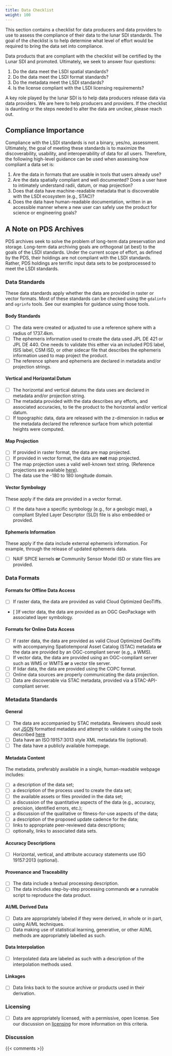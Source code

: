 ```yaml
---
title: Data Checklist
weight: 100
---
```


This section contains a checklist for data producers and data providers to use to assess the compliance of their data to the lunar SDI standards. The goal of the checklist is to help determine what level of effort would be required to bring the data set into compliance.

Data products that are compliant with the checklist will be certified by the Lunar SDI and promoted. Ultimately, we seek to answer four questions:

1. Do the data meet the LSDI spatial standards?
1. Do the data meet the LSDI format standards?
1. Do the metadata meet the LSDI standards?
1. Is the license compliant with the LSDI licensing requirements?

A key role played by the lunar SDI is to help data producers release data via data providers. We are here to help producers and providers. If the checklist is daunting or the steps needed to alter the data are unclear, please reach out.

## Compliance Importance
Compliance with the LSDI standards is not a binary, yes/no, assessment. Ultimately, the goal of meeting these standards is to maximize the discoverability, usability, and interoperability of data for all users. Therefore, the following high-level guidance can be used when assessing how compliant a data set is:

1. Are the data in formats that are usable in tools that users already use?
1. Are the data spatially compliant and well documented? Does a user have to intimately understand radii, datum, or map projection?
1. Does that data have machine-readable metadata that is discoverable with the LSDI ecosystem (e.g., STAC)?
1. Does the data have human-readable documentation, written in an accessible manner where a new user can safely use the product for science or engineering goals?

## A Note on PDS Archives
PDS archives seek to solve the problem of long-term data preservation and storage. Long-term data archiving goals are orthogonal (at best) to the goals of the LSDI standards. Under the current scope of effort, as defined by the PDS, their holdings are not compliant with the LSDI standards. Rather, PDS holdings are terrific input data sets to be postprocessed to meet the LSDI standards.

### Data Standards
These data standards apply whether the data are provided in raster or vector formats. Most of these standards can be checked using the `gdalinfo` and `ogrinfo` tools. See our examples for guidance using those tools.

#### Body Standards
- [ ] The data were created or adjusted to use a reference sphere with a radius of 1737.4km.
- [ ] The ephemeris information used to create the data used JPL DE 421 or JPL DE 440. One needs to validate this either via an included PDS label, ISIS label, CSM ISD, or other sidecar file that describes the ephemeris information used to map project the product.
- [ ] The reference sphere and ephemeris are declared in metadata and/or projection strings. 

#### Vertical and Horizontal Datum
- [ ] The horizontal and vertical datums the data uses are declared in metadata and/or projection string.
- [ ] The metadata provided with the data describes any efforts, and associated accuracies, to tie the product to the horizontal and/or vertical datum.
- [ ] If topographic data, data are released with the z-dimension in radius **or** the metadata declared the reference surface from which potential heights were computed.

#### Map Projection
- [ ] If provided in raster format, the data are map projected.
- [ ] If provided in vector format, the data are **not** map projected.
- [ ] The map projection uses a valid well-known text string. (Reference projections are available [here](http://voparis-vespa-crs.obspm.fr:8080/web/moon.html)).
- [ ] The data use the -180 to 180 longitude domain.

#### Vector Symbology
These apply if the data are provided in a vector format.

- [ ] If the data have a specific symbology (e.g., for a geologic map), a compliant Styled Layer Descriptor (SLD) file is also embedded or provided.

#### Ephemeris Information
These apply if the data include external ephemeris information. For example, through the release of updated ephemeris data.

- [ ] NAIF SPICE kernels **or** Community Sensor Model ISD or state files are provided.

### Data Formats

#### Formats for Offline Data Access

- [ ] If raster data, the data are provided as valid Cloud Optimized GeoTiffs.
- [ ]If vector data, the data are provided as an OGC GeoPackage with associated layer symbology. 

#### Formats for Online Data Access

- [ ] If raster data, the data are provided as valid Cloud Optimized GeoTiffs with accompanying Spatiotemporal Asset Catalog (STAC) metadata **or** the data are provided by an OGC-compliant server (e.g., a WMS).
- [ ] If vector data, the data are provided using an OGC-compliant server such as WMS or WMTS **or** a vector tile server.
- [ ] If lidar data, the data are provided using the COPC format.
- [ ] Online data sources are properly communicating the data projection.
- [ ] Data are discoverable via STAC metadata, provided via a STAC-API-compliant server.

### Metadata Standards

#### General

- [ ] The data are accompanied by STAC metadata. Reviewers should seek out [JSON](https://json.org/example.html) formatted metadata and attempt to validate it using the tools described [here](data_examples.md#machine-readable-metadata)
- [ ] Data have an ISO:19157:3013 style XML metadata file (optional).
- [ ] The data have a publicly available homepage.

#### Metadata Content
The metadata, preferably available in a single, human-readable webpage includes:
  - [ ] a description of the data set;
  - [ ] a description of the process used to create the data set;
  - [ ] the available assets or files provided in the data set;
  - [ ] a discussion of the quantitative aspects of the data (e.g., accuracy, precision, identified errors, etc.);
  - [ ] a discussion of the qualitative or fitness-for-use aspects of the data;
  - [ ] a description of the proposed update cadence for the data;
  - [ ] links to appropriate peer-reviewed data descriptions;
  - [ ] optionally, links to associated data sets.

#### Accuracy Descriptions

- [ ] Horizontal, vertical, and attribute accuracy statements use ISO 19157:2013 (optional).

#### Provenance and Traceability

- [ ] The data include a textual processing description.
- [ ] The data includes step-by-step processing commands **or** a runnable script to reproduce the data product.

#### AI/ML Derived Data

- [ ] Data are appropriately labeled if they were derived, in whole or in part, using AI/ML techniques.
- [ ] Data making use of statistical learning, generative, or other AI/ML methods are appropriately labelled as such.

#### Data Interpolation

- [ ] Interpolated data are labeled as such with a description of the interpolation methods used.

#### Linkages

- [ ] Data links back to the source archive or products used in their derivation.

### Licensing

- [ ] Data are appropriately licensed, with a permissive, open license. See our discussion on [licensing](licensing.md) for more information on this criteria.



### Discussion

{{< comments >}}


